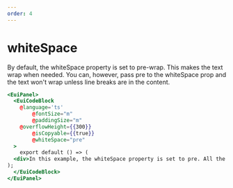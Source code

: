 ```yaml
---
order: 4
---
```


# whiteSpace

<EuiText>
  <p>
    By default, the <EuiCode>whiteSpace</EuiCode> property is set to <EuiCode>pre-wrap</EuiCode>. This makes the text wrap when needed. You can, however, pass <EuiCode>pre</EuiCode> to the <EuiCode>whiteSpace</EuiCode> prop and the text won't wrap unless line breaks are in the content.
  </p>
</EuiText>

```hbs template
<EuiPanel>
  <EuiCodeBlock
    @language='ts'
		@fontSize="m"
		@paddingSize="m"
    @overflowHeight={{300}}
		@isCopyable={{true}}
		@whiteSpace="pre"
  >
    export default () => (
  <div>In this example, the whiteSpace property is set to pre. All the whitespaces will be kept as is and the text only wraps when line breaks are in the content.</div>
);
  </EuiCodeBlock>
</EuiPanel>
```

